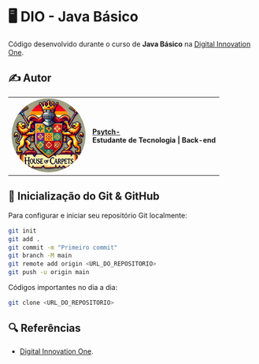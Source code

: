 # 🖥️ DIO - Java Básico

Código desenvolvido durante o curso de **Java Básico** na [Digital Innovation One](https://www.dio.me/).  

## ✍️ Autor  

<table>
  <tr>
    <td><center><img src="https://github.com/Psytch-01/DIO-Java-Basico/blob/main/DISCORD.png" width="150" style="border-radius: 50%;"></center></td>
    <td>
      <strong><a href="https://github.com/Psytch-01">Psytch-</a><br></strong>
      <strong>Estudante de Tecnologia | Back-end </strong>
    </td>
  </tr>
</table>


## 🚀 Inicialização do Git & GitHub
Para configurar e iniciar seu repositório Git localmente:  

```sh
git init
git add .
git commit -m "Primeiro commit"
git branch -M main
git remote add origin <URL_DO_REPOSITORIO>
git push -u origin main

```
Códigos importantes no dia a dia:
```sh 
git clone <URL_DO_REPOSITORIO>

```

## 🔍 Referências 
- [Digital Innovation One](https://www.dio.me/).
